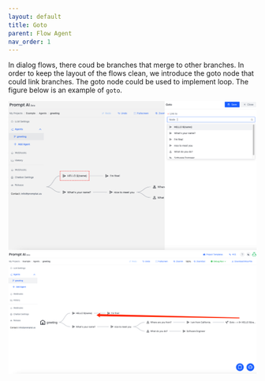 ```yaml
---
layout: default
title: Goto
parent: Flow Agent
nav_order: 1    
---
```

<!-- 下图是`goto`的简单例子，更多例子等待您的探索。 -->
In dialog flows, there coud be branches that merge to other branches.  In order to keep the layout of the flows clean, we introduce the goto node that could link branches.  The goto node could be used to implement loop.  The figure below is an example of `goto`.  

![add_goto.png](add_goto.png)
![goto.png](goto.png)